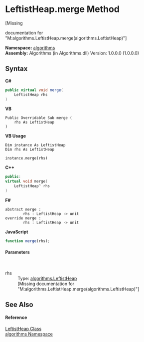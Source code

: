 # LeftistHeap.merge Method 
 

\[Missing <summary> documentation for "M:algorithms.LeftistHeap.merge(algorithms.LeftistHeap)"\]

**Namespace:**&nbsp;<a href="82f88b43-fdc9-bc99-9558-75fce96d448f">algorithms</a><br />**Assembly:**&nbsp;Algorithms (in Algorithms.dll) Version: 1.0.0.0 (1.0.0.0)

## Syntax

**C#**<br />
``` C#
public virtual void merge(
	LeftistHeap rhs
)
```

**VB**<br />
``` VB
Public Overridable Sub merge ( 
	rhs As LeftistHeap
)
```

**VB Usage**<br />
``` VB Usage
Dim instance As LeftistHeap
Dim rhs As LeftistHeap

instance.merge(rhs)
```

**C++**<br />
``` C++
public:
virtual void merge(
	LeftistHeap^ rhs
)
```

**F#**<br />
``` F#
abstract merge : 
        rhs : LeftistHeap -> unit 
override merge : 
        rhs : LeftistHeap -> unit 
```

**JavaScript**<br />
``` JavaScript
function merge(rhs);
```


#### Parameters
&nbsp;<dl><dt>rhs</dt><dd>Type: <a href="fa17c71d-1031-4bd6-9a29-262bde19fa7d">algorithms.LeftistHeap</a><br />\[Missing <param name="rhs"/> documentation for "M:algorithms.LeftistHeap.merge(algorithms.LeftistHeap)"\]</dd></dl>

## See Also


#### Reference
<a href="fa17c71d-1031-4bd6-9a29-262bde19fa7d">LeftistHeap Class</a><br /><a href="82f88b43-fdc9-bc99-9558-75fce96d448f">algorithms Namespace</a><br />